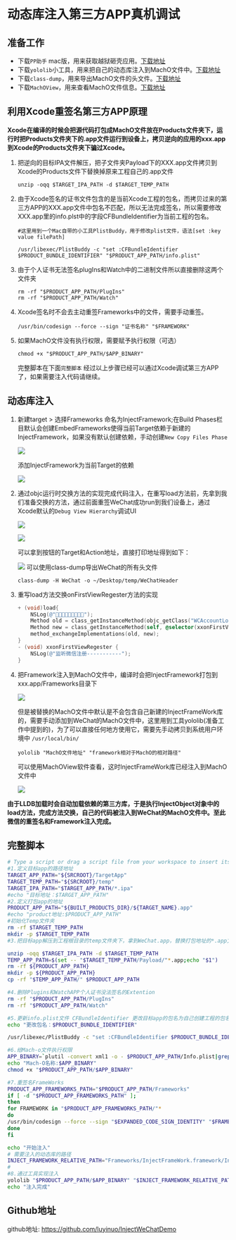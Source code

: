 # 动态库注入第三方APP真机调试

## 准备工作
* 下载`PP助手` mac版，用来获取越狱砸壳应用。[下载地址](http://pro.25pp.com/pp_mac_ios)
* 下载`yololib`小工具，用来把自己的动态库注入到MachO文件中。[下载地址](https://github.com/KJCracks/yololib)
* 下载`class-dump`，用来导出MachO文件的头文件。[下载地址](http://stevenygard.com/projects/class-dump/)
* 下载`MachOView`，用来查看MachO文件信息。[下载地址](https://sourceforge.net/projects/machoview/)


## 利用Xcode重签名第三方APP原理

**Xcode在编译的时候会把源代码打包成MachO文件放在Products文件夹下，运行时把Products文件夹下的.app文件运行到设备上，拷贝逆向的应用的xxx.app到Xcode的Products文件夹下骗过Xcode。**

1. 把逆向的目标IPA文件解压，把子文件夹Payload下的XXX.app文件拷贝到Xcode的Products文件下替换掉原来工程自己的.app文件

	```
	unzip -oqq $TARGET_IPA_PATH -d $TARGET_TEMP_PATH
	```

2. 由于Xcode签名的证书文件包含的是当前Xcode工程的包名，而拷贝过来的第三方APP的XXX.app文件中包名不匹配，所以无法完成签名，所以需要修改XXX.app里的info.plst中的字段CFBundleIdentifier为当前工程的包名。
	

	```
	#这里用到一个Mac自带的小工具PlistBuddy，用于修改plist文件，语法[set :key value filePath]
	
	/usr/libexec/PlistBuddy -c "set :CFBundleIdentifier $PRODUCT_BUNDLE_IDENTIFIER" "$PRODUCT_APP_PATH/info.plist"
	```
3. 由于个人证书无法签名plugIns和Watch中的二进制文件所以直接删除这两个文件夹
	
	```
	rm -rf "$PRODUCT_APP_PATH/PlugIns"
	rm -rf "$PRODUCT_APP_PATH/Watch"
	```
4. Xcode签名时不会去主动重签Frameworks中的文件，需要手动重签。

	
	```
	/usr/bin/codesign --force --sign "证书名称" "$FRAMEWORK"
	```
5. 如果MachO文件没有执行权限，需要赋予执行权限（可选）

	```
	chmod +x "$PRODUCT_APP_PATH/$APP_BINARY"
	```
	完整脚本在下面`完整脚本`
	经过以上步骤已经可以通过Xcode调试第三方APP了，如果需要注入代码请继续。

## 动态库注入
1. 新建target > 选择Frameworks 命名为InjectFramework;在Build Phases栏目默认会创建EmbedFrameworks使得当前Target依赖于新建的InjectFramework，如果没有默认创建依赖，手动创建`New Copy Files Phase`

	![](media/15525297227722/15526300635176.jpg)

	添加InjectFramework为当前Target的依赖

	![](media/15525297227722/15526301667862.jpg)

2. 通过objc运行时交换方法的实现完成代码注入，在重写load方法前，先拿到我们准备交换的方法，通过前面重签WeChat成功run到我们设备上，通过Xcode默认的`Debug View Hierarchy`调试UI

	![](media/15525297227722/15526320413275.jpg)

	![](media/15525297227722/15526321937228.jpg)

	可以拿到按钮的Target和Action地址，直接打印地址得到如下：

	![](media/15525297227722/15526326191041.jpg)
可以使用class-dump导出WeChat的所有头文件

	```
	class-dump -H WeChat -o ~/Desktop/temp/WeChatHeader
	```
3. 重写load方法交换onFirstViewRegester方法的实现

	```objective-c
	+ (void)load{
	    NSLog(@"🍺🍺🍺🍺🍺🍺🍺🍺🍺");
	    Method old = class_getInstanceMethod(objc_getClass("WCAccountLoginControlLogic"), NSSelectorFromString(@"onFirstViewRegester"));
	    Method new = class_getInstanceMethod(self, @selector(xxonFirstViewRegester));
	    method_exchangeImplementations(old, new);
	}
	- (void) xxonFirstViewRegester {
	    NSLog(@"监听微信注册-----------");
	}
	```
4. 把Framework注入到MachO文件中，编译时会把InjectFramework打包到xxx.app/Frameworks目录下

	![](media/15525297227722/15526306014351.jpg)

	但是被替换的MachO文件中默认是不会包含自己新建的InjectFrameWork库的，需要手动添加到WeChat的MachO文件中，这里用到工具yololib(准备工作中提到的)，为了可以直接任何地方使用它，需要先手动拷贝到系统用户环境中 `/usr/local/bin/`

	```
	yololib "MachO文件地址" "framework相对于MachO的相对路径"
	```
	可以使用MachOView软件查看，这时InjectFrameWork库已经注入到MachO文件中

	![](media/15525297227722/15526313080211.jpg)

**由于LLDB加载时会自动加载依赖的第三方库，于是执行InjectObject对象中的load方法，完成方法交换，自己的代码被注入到WeChat的MachO文件中。至此微信的重签名和Framework注入完成。**

## 完整脚本

```bash
# Type a script or drag a script file from your workspace to insert its path.
#1.定义目标app的路径地址
TARGET_APP_PATH="${SRCROOT}/TargetApp"
TARGET_TEMP_PATH="${SRCROOT}/temp"
TARGET_IPA_PATH="$TARGET_APP_PATH/*.ipa"
#echo "目标地址：$TARGET_APP_PATH"
#2.定义打包app的地址
PRODUCT_APP_PATH="${BUILT_PRODUCTS_DIR}/${TARGET_NAME}.app"
#echo "product地址:$PRODUCT_APP_PATH"
#初始化Temp文件夹
rm -rf $TARGET_TEMP_PATH
mkdir -p $TARGET_TEMP_PATH
#3.把目标app解压到工程根目录的temp文件夹下，拿到WeChat.app，替换打包地址的*.app文件

unzip -oqq $TARGET_IPA_PATH -d $TARGET_TEMP_PATH 
TEMP_APP_PATH=$(set -- "$TARGET_TEMP_PATH/Payload/"*.app;echo "$1")
rm -rf ${PRODUCT_APP_PATH}
mkdir -p ${PRODUCT_APP_PATH}
cp -rf "$TEMP_APP_PATH/" $PRODUCT_APP_PATH

#4.删除Plugins和WatchAPP个人证书没法签名的Extention
rm -rf "$PRODUCT_APP_PATH/PlugIns"
rm -rf "$PRODUCT_APP_PATH/Watch"

#5.更新info.plist文件 CFBundleIdentifier 更改目标app的包名为自己创建工程的包名
echo "更改包名：$PRODUCT_BUNDLE_IDENTIFIER"

/usr/libexec/PlistBuddy -c "set :CFBundleIdentifier $PRODUCT_BUNDLE_IDENTIFIER" "$PRODUCT_APP_PATH/info.plist"

#6.给Mach-o文件执行权限
APP_BINARY=`plutil -convert xml1 -o - $PRODUCT_APP_PATH/Info.plist|grep -A1 Exec|tail -n1|cut -f2 -d\>|cut -f1 -d\<`
echo "Mach-O名称:$APP_BINARY"
chmod +x "$PRODUCT_APP_PATH/$APP_BINARY"

#7.重签名FrameWorks
PRODUCT_APP_FRAMEWORKS_PATH="$PRODUCT_APP_PATH/Frameworks"
if [ -d "$PRODUCT_APP_FRAMEWORKS_PATH" ];
then
for FRAMEWORK in "$PRODUCT_APP_FRAMEWORKS_PATH/"*
do
/usr/bin/codesign --force --sign "$EXPANDED_CODE_SIGN_IDENTITY" "$FRAMEWORK"
done
fi

echo "开始注入"
# 需要注入的动态库的路径  
INJECT_FRAMEWORK_RELATIVE_PATH="Frameworks/InjectFrameWork.framework/InjectFrameWork"
#
#8.通过工具实现注入
yololib "$PRODUCT_APP_PATH/$APP_BINARY" "$INJECT_FRAMEWORK_RELATIVE_PATH"
echo "注入完成"

```

## Github地址
github地址: <https://github.com/luyinuo/InjectWeChatDemo>



